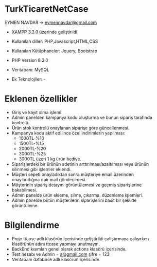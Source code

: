# TurkTicaretNetCase
  EYMEN NAVDAR -> eymennavdar@gmail.com

 - XAMPP 3.3.0 üzerinde geliştirildi
 - Kullanılan diller: PHP,Javascript,HTML,CSS
 - Kullanılan Kütüphaneler: Jquery, Bootstrap
 - PHP Version 8.2.0
 - Veritabanı: MySQL

 - Ek Teknolojiler: -

# Eklenen özellikler
- Giriş ve kayıt olma işlemi.
- Admin panelden kampanya kodu oluşturma ve bunun sipariş tarafında kontrolü.
- Ürün stok kontrolü onaylanan siparişe göre güncellenmesi.
- Kampanya kodu aktif edilince özel indirimlerin yapılması:
  - 1000TL-%10
  - 1500TL-%15
  - 2000TL-%20
  - 3000TL-%25
  - 3000TL üzeri 1 kg ürün hediye.
- Siparişlerdeki bir ürünün adetinin arttırılması/azaltılması veya ürünün silinmesi gibi işlemler eklendi.
- Müşteri sepeti onayladıktan sonra müşteriye email üzerinden onaylandığına dair mail gönderilmesi.
- Müşterinin sipariş detayını görüntülemesi ve geçmiş siparişlerine bakabilmesi.
- Admin panelde ürün ekleme, silme, çıkarma, düzenleme işlemleri.
- Admin panelde bütün müşterilerin siparişlerini basit bir şekilde görüntüleme.

# Bilgilendirme
 - Proje ttcase adlı klasörün içerisinde geliştirildi çalıştırmaya çalışırken klasörünün adını ttcase yapmayı unutmayın.
 - BackEnd kısımları genel olarak actions klasörü içerisinde.
 - Test hesabı ve Admin  = a@gmail.com şifre = 123
 - Veritabanı database adlı klasörün içerisinde.



 

